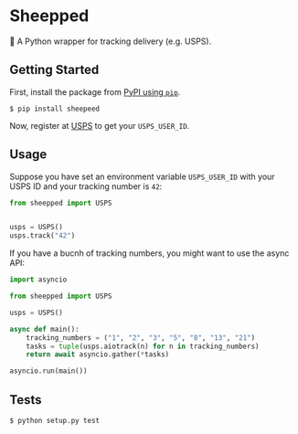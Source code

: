 # Sheepped

 🚚 A Python wrapper for tracking delivery (e.g. USPS).

## Getting Started

First, install the package from [PyPI using `pip`](https://pypi.org/project/pip/).

    $ pip install sheepeed

Now, register at [USPS](https://registration.shippingapis.com) to get your `USPS_USER_ID`.

## Usage

Suppose you have set an environment variable `USPS_USER_ID` with your USPS ID and your tracking number is `42`:

```python
from sheepped import USPS


usps = USPS()
usps.track("42")
```

If you have a bucnh of tracking numbers, you might want to use the async API:

```python
import asyncio

from sheepped import USPS

usps = USPS()

async def main():
    tracking_numbers = ("1", "2", "3", "5", "8", "13", "21")
    tasks = tuple(usps.aiotrack(n) for n in tracking_numbers)
    return await asyncio.gather(*tasks)

asyncio.run(main())
```

## Tests

    $ python setup.py test